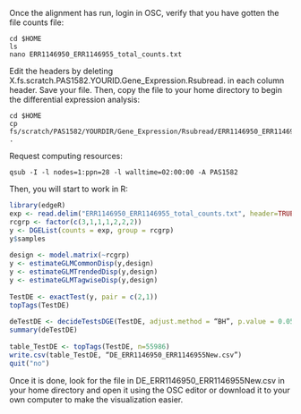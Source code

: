 Once the alignment has run, login in OSC, verify that you have gotten the file counts file:
```
cd $HOME
ls
nano ERR1146950_ERR1146955_total_counts.txt
```
Edit the headers by deleting X.fs.scratch.PAS1582.YOURID.Gene_Expression.Rsubread. in each column header. Save your file. Then, copy the file to your home directory to begin the differential expression analysis:
```
cd $HOME
cp fs/scratch/PAS1582/YOURDIR/Gene_Expression/Rsubread/ERR1146950_ERR1146955_total_counts.txt .
```
Request computing resources:
```
qsub -I -l nodes=1:ppn=28 -l walltime=02:00:00 -A PAS1582
```
Then, you will start to work in R:
```R
library(edgeR)
exp <- read.delim("ERR1146950_ERR1146955_total_counts.txt", header=TRUE, row.names=”GeneID”)
rcgrp <- factor(c(3,1,1,1,2,2,2))
y <- DGEList(counts = exp, group = rcgrp)
y$samples
 
design <- model.matrix(~rcgrp)
y <- estimateGLMCommonDisp(y,design)
y <- estimateGLMTrendedDisp(y,design)
y <- estimateGLMTagwiseDisp(y,design)
 
TestDE <- exactTest(y, pair = c(2,1))
topTags(TestDE)
 
deTestDE <- decideTestsDGE(TestDE, adjust.method = “BH”, p.value = 0.05)
summary(deTestDE)
 
table_TestDE <- topTags(TestDE, n=55986)
write.csv(table_TestDE, “DE_ERR1146950_ERR1146955New.csv”)
quit("no")
```
Once it is done, look for the file in DE_ERR1146950_ERR1146955New.csv in your home directory and open it using the OSC editor or download it to your own computer to make the visualization easier.
